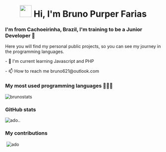 <h1 align="center">
<img src="https://camo.githubusercontent.com/35d3d11359a49bf12aebb834cc13fd81b95eff4e/68747470733a2f2f6d656469612e67697068792e636f6d2f6d656469612f6876524a434c467a6361737252346961377a2f67697068792e676966" width="38" height="38" /> Hi, I'm Bruno Purper Farias </h1>
<h3 >I'm from Cachoeirinha, Brazil, I'm training to be a Junior Developer 🚀 </h3>

<p>Here you will find my personal public projects, so you can see my journey in the programming languages.</p>
<p>- 🌱 I'm current learning Javascript and PHP</p>
<p>- 📫 How to reach me bruno621@outlook.com</p>


<h3>My most used programming languages 👨🏻‍💻</h3>
<p><img align="center" src="https://github-readme-stats.vercel.app/api/top-langs?username=brunopurper&show_icons=true&locale=en&layout=compact" alt="brunostats" /></p> 



<h3>GitHub stats</h3>
<p><img align="center" src="https://github-readme-stats.vercel.app/api?username=brunopurper&show_icons=true&locale=en" alt="ado.." /></p>


<h3>My contributions</h3>
<p>&nbsp;<img align="center" src="https://github-readme-streak-stats.herokuapp.com/?user=brunopurper&" alt="ado" /></p>
